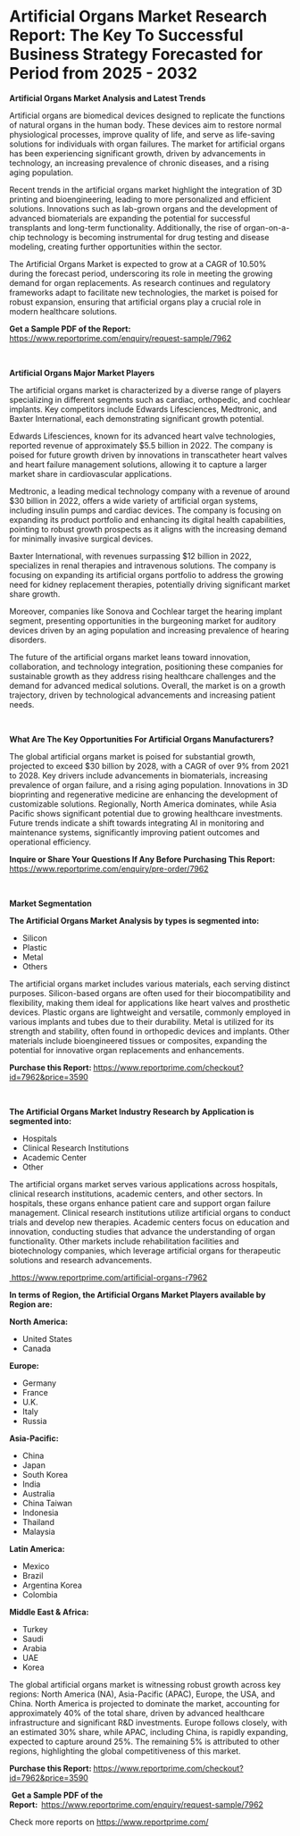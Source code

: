 <p><h1>Artificial Organs Market Research Report: The Key To Successful Business Strategy Forecasted for Period from 2025 - 2032</h1></p><p><strong>Artificial Organs Market Analysis and Latest Trends</strong></p>
<p><p>Artificial organs are biomedical devices designed to replicate the functions of natural organs in the human body. These devices aim to restore normal physiological processes, improve quality of life, and serve as life-saving solutions for individuals with organ failures. The market for artificial organs has been experiencing significant growth, driven by advancements in technology, an increasing prevalence of chronic diseases, and a rising aging population.</p><p>Recent trends in the artificial organs market highlight the integration of 3D printing and bioengineering, leading to more personalized and efficient solutions. Innovations such as lab-grown organs and the development of advanced biomaterials are expanding the potential for successful transplants and long-term functionality. Additionally, the rise of organ-on-a-chip technology is becoming instrumental for drug testing and disease modeling, creating further opportunities within the sector.</p><p>The Artificial Organs Market is expected to grow at a CAGR of 10.50% during the forecast period, underscoring its role in meeting the growing demand for organ replacements. As research continues and regulatory frameworks adapt to facilitate new technologies, the market is poised for robust expansion, ensuring that artificial organs play a crucial role in modern healthcare solutions.</p></p>
<p><strong>Get a Sample PDF of the Report:&nbsp;</strong> <a href="https://www.reportprime.com/enquiry/request-sample/7962?utm_campaign=2273&utm_medium=2&utm_source=Github&utm_content=ia&utm_term=19032025&utm_id=artificial-organs">https://www.reportprime.com/enquiry/request-sample/7962</a></p>
<p>&nbsp;</p>
<p><strong>Artificial Organs Major Market Players</strong></p>
<p><p>The artificial organs market is characterized by a diverse range of players specializing in different segments such as cardiac, orthopedic, and cochlear implants. Key competitors include Edwards Lifesciences, Medtronic, and Baxter International, each demonstrating significant growth potential.</p><p>Edwards Lifesciences, known for its advanced heart valve technologies, reported revenue of approximately $5.5 billion in 2022. The company is poised for future growth driven by innovations in transcatheter heart valves and heart failure management solutions, allowing it to capture a larger market share in cardiovascular applications.</p><p>Medtronic, a leading medical technology company with a revenue of around $30 billion in 2022, offers a wide variety of artificial organ systems, including insulin pumps and cardiac devices. The company is focusing on expanding its product portfolio and enhancing its digital health capabilities, pointing to robust growth prospects as it aligns with the increasing demand for minimally invasive surgical devices.</p><p>Baxter International, with revenues surpassing $12 billion in 2022, specializes in renal therapies and intravenous solutions. The company is focusing on expanding its artificial organs portfolio to address the growing need for kidney replacement therapies, potentially driving significant market share growth.</p><p>Moreover, companies like Sonova and Cochlear target the hearing implant segment, presenting opportunities in the burgeoning market for auditory devices driven by an aging population and increasing prevalence of hearing disorders.</p><p>The future of the artificial organs market leans toward innovation, collaboration, and technology integration, positioning these companies for sustainable growth as they address rising healthcare challenges and the demand for advanced medical solutions. Overall, the market is on a growth trajectory, driven by technological advancements and increasing patient needs.</p></p>
<p>&nbsp;</p>
<p><strong>What Are The Key Opportunities For Artificial Organs Manufacturers?</strong></p>
<p><p>The global artificial organs market is poised for substantial growth, projected to exceed $30 billion by 2028, with a CAGR of over 9% from 2021 to 2028. Key drivers include advancements in biomaterials, increasing prevalence of organ failure, and a rising aging population. Innovations in 3D bioprinting and regenerative medicine are enhancing the development of customizable solutions. Regionally, North America dominates, while Asia Pacific shows significant potential due to growing healthcare investments. Future trends indicate a shift towards integrating AI in monitoring and maintenance systems, significantly improving patient outcomes and operational efficiency.</p></p>
<p><strong>Inquire or Share Your Questions If Any Before Purchasing This Report:</strong> <a href="https://www.reportprime.com/enquiry/pre-order/7962?utm_campaign=2273&utm_medium=2&utm_source=Github&utm_content=ia&utm_term=19032025&utm_id=artificial-organs">https://www.reportprime.com/enquiry/pre-order/7962</a></p>
<p>&nbsp;</p>
<p><strong>Market Segmentation</strong></p>
<p><strong>The Artificial Organs Market Analysis by types is segmented into:</strong></p>
<p><ul><li>Silicon</li><li>Plastic</li><li>Metal</li><li>Others</li></ul></p>
<p><p>The artificial organs market includes various materials, each serving distinct purposes. Silicon-based organs are often used for their biocompatibility and flexibility, making them ideal for applications like heart valves and prosthetic devices. Plastic organs are lightweight and versatile, commonly employed in various implants and tubes due to their durability. Metal is utilized for its strength and stability, often found in orthopedic devices and implants. Other materials include bioengineered tissues or composites, expanding the potential for innovative organ replacements and enhancements.</p></p>
<p><strong>Purchase this Report:&nbsp;</strong><a href="https://www.reportprime.com/checkout?id=7962&price=3590&utm_campaign=2273&utm_medium=2&utm_source=Github&utm_content=ia&utm_term=19032025&utm_id=artificial-organs">https://www.reportprime.com/checkout?id=7962&price=3590</a></p>
<p>&nbsp;</p>
<p><strong>The Artificial Organs Market Industry Research by Application is segmented into:</strong></p>
<p><ul><li>Hospitals</li><li>Clinical Research Institutions</li><li>Academic Center</li><li>Other</li></ul></p>
<p><p>The artificial organs market serves various applications across hospitals, clinical research institutions, academic centers, and other sectors. In hospitals, these organs enhance patient care and support organ failure management. Clinical research institutions utilize artificial organs to conduct trials and develop new therapies. Academic centers focus on education and innovation, conducting studies that advance the understanding of organ functionality. Other markets include rehabilitation facilities and biotechnology companies, which leverage artificial organs for therapeutic solutions and research advancements.</p></p>
<p><a href="https://www.reportprime.com/artificial-organs-r7962?utm_campaign=2273&utm_medium=2&utm_source=Github&utm_content=ia&utm_term=19032025&utm_id=artificial-organs">&nbsp;https://www.reportprime.com/artificial-organs-r7962</a></p>
<p><strong>In terms of Region, the Artificial Organs Market Players available by Region are:</strong></p>
<p>
    <p> <strong> North America: </strong>
        <ul>
            <li>United States</li>
            <li>Canada</li>
        </ul>
        </p> 
    <p> <strong> Europe: </strong>
        <ul>
            <li>Germany</li>
            <li>France</li>
            <li>U.K.</li>
            <li>Italy</li>
            <li>Russia</li>
        </ul>
        </p> 
    <p> <strong> Asia-Pacific: </strong>
        <ul>
            <li>China</li>
            <li>Japan</li>
            <li>South Korea</li>
            <li>India</li>
            <li>Australia</li>
            <li>China Taiwan</li>
            <li>Indonesia</li>
            <li>Thailand</li>
            <li>Malaysia</li>
        </ul>
        </p> 
    <p> <strong> Latin America: </strong>
        <ul>
            <li>Mexico</li>
            <li>Brazil</li>
            <li>Argentina Korea</li>
            <li>Colombia</li>
        </ul>
        </p> 
    <p> <strong> Middle East & Africa: </strong>
        <ul>
            <li>Turkey</li>
            <li>Saudi</li>
            <li>Arabia</li>
            <li>UAE</li>
            <li>Korea</li>
        </ul>
    </p>
    </p>
<p><p>The global artificial organs market is witnessing robust growth across key regions: North America (NA), Asia-Pacific (APAC), Europe, the USA, and China. North America is projected to dominate the market, accounting for approximately 40% of the total share, driven by advanced healthcare infrastructure and significant R&D investments. Europe follows closely, with an estimated 30% share, while APAC, including China, is rapidly expanding, expected to capture around 25%. The remaining 5% is attributed to other regions, highlighting the global competitiveness of this market.</p></p>
<p><strong>Purchase this Report: </strong><a href="https://www.reportprime.com/checkout?id=7962&price=3590&utm_campaign=2273&utm_medium=2&utm_source=Github&utm_content=ia&utm_term=19032025&utm_id=artificial-organs">https://www.reportprime.com/checkout?id=7962&price=3590</a></p>
<p>&nbsp;<strong>Get a Sample PDF of the Report:&nbsp;&nbsp;</strong><a href="https://www.reportprime.com/enquiry/request-sample/7962?utm_campaign=2273&utm_medium=2&utm_source=Github&utm_content=ia&utm_term=19032025&utm_id=artificial-organs">https://www.reportprime.com/enquiry/request-sample/7962</a></p>
<p><strong></strong></p>
<p>Check more reports on <a href="https://www.reportprime.com/?utm_campaign=2273&utm_medium=2&utm_source=Github&utm_content=ia&utm_term=19032025&utm_id=artificial-organs">https://www.reportprime.com/</a></p>